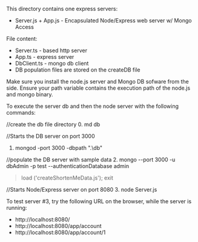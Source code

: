 This directory contains one express servers:
* Server.js + App.js - Encapsulated Node/Express web server w/ Mongo Access

File content:
* Server.ts - based http server
* App.ts - express server
* DbClient.ts - mongo db client
* DB population files are stored on the createDB file

Make sure you install the node.js server and Mongo DB sofware from the side.  Ensure your path variable contains the execution path of the node.js and mongo binary.

To execute the server db and then the node server with the following commands:

//create the db file directory
0. md db

//Starts the DB server on port 3000
1. mongod -port 3000 -dbpath ".\db"

//populate the DB server with sample data
2. mongo --port 3000 -u dbAdmin -p test --authenticationDatabase admin
>load ('createShortenMeData.js');
>exit

//Starts Node/Express server on port 8080
3. node Server.js 

To test server #3, try the following URL on the browser, while the server is running:
* http://localhost:8080/
* http://localhost:8080/app/account
* http://localhost:8080/app/account/1
